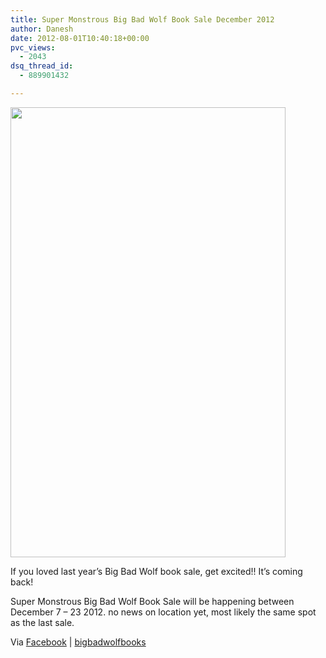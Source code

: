 ```yaml
---
title: Super Monstrous Big Bad Wolf Book Sale December 2012
author: Danesh
date: 2012-08-01T10:40:18+00:00
pvc_views:
  - 2043
dsq_thread_id:
  - 889901432

---
```

<a href="/posts/super-monstrous-big-bad-wolf-book-sale-december-2012/smbbws/" rel="attachment wp-att-2984"><img loading="lazy" class="alignnone size-full wp-image-2984" title="smbbws" src="/wp-content/uploads/2012/08/smbbws.jpg" alt="" width="440" height="720" /></a>

If you loved last year&#8217;s Big Bad Wolf book sale, get excited!! It&#8217;s coming back!

Super Monstrous Big Bad Wolf Book Sale will be happening between December 7 &#8211; 23 2012. no news on location yet, most likely the same spot as the last sale.

Via [Facebook][1] | [bigbadwolfbooks][2]

 [1]: https://www.facebook.com/bbwbooks
 [2]: http://www.bigbadwolfbooks.com/
